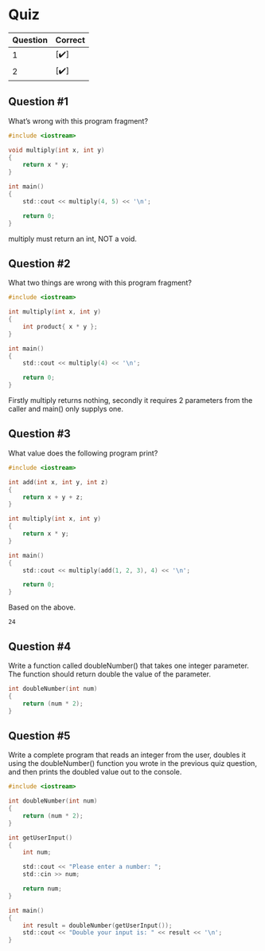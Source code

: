 # Quiz

| Question | Correct |
| --- | --- |
| 1 | [:heavy_check_mark:] |
| 2 | [:heavy_check_mark:] |

## Question #1

What’s wrong with this program fragment?

```c
#include <iostream>

void multiply(int x, int y)
{
    return x * y;
}

int main()
{
    std::cout << multiply(4, 5) << '\n';

    return 0;
}
```

multiply must return an int, NOT a void.

## Question #2

What two things are wrong with this program fragment?

```c
#include <iostream>

int multiply(int x, int y)
{
    int product{ x * y };
}

int main()
{
    std::cout << multiply(4) << '\n';

    return 0;
}
```

Firstly multiply returns nothing, secondly it requires 2 parameters from the caller and main() only supplys one.

## Question #3

What value does the following program print?

```c
#include <iostream>

int add(int x, int y, int z)
{
    return x + y + z;
}

int multiply(int x, int y)
{
    return x * y;
}

int main()
{
    std::cout << multiply(add(1, 2, 3), 4) << '\n';

    return 0;
}
```

Based on the above.

```
24
```

## Question #4

Write a function called doubleNumber() that takes one integer parameter. The function should return double the value of the parameter.

```c
int doubleNumber(int num)
{
    return (num * 2);
}
```

## Question #5

Write a complete program that reads an integer from the user, doubles it using the doubleNumber() function you wrote in the previous quiz question, and then prints the doubled value out to the console.

```c
#include <iostream>

int doubleNumber(int num)
{
    return (num * 2);
}

int getUserInput()
{
    int num;

    std::cout << "Please enter a number: ";
    std::cin >> num;

    return num;
}

int main()
{
    int result = doubleNumber(getUserInput());
    std::cout << "Double your input is: " << result << '\n';
}
```
